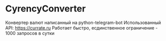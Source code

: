 # CyrencyConverter
Конвертер валют написанный на python-telegram-bot
Использованный API: https://currate.ru
Работает быстро, есдинственное ограничение - 1000 запросов в сутки
